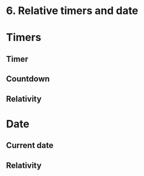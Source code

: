 # 6. Relative timers and date #

# Timers #

## Timer ##

## Countdown ##

## Relativity ##

# Date #

## Current date ##

## Relativity ##
